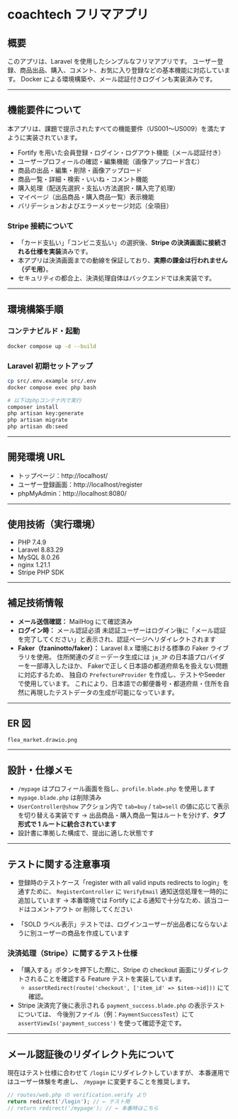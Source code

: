 # coachtech フリマアプリ

## 概要

このアプリは、Laravel を使用したシンプルなフリマアプリです。
ユーザー登録、商品出品、購入、コメント、お気に入り登録などの基本機能に対応しています。
Docker による環境構築や、メール認証付きログインも実装済みです。

---

## 機能要件について

本アプリは、課題で提示されたすべての機能要件（US001〜US009）を満たすように実装されています。

- Fortify を用いた会員登録・ログイン・ログアウト機能（メール認証付き）
- ユーザープロフィールの確認・編集機能（画像アップロード含む）
- 商品の出品・編集・削除・画像アップロード
- 商品一覧・詳細・検索・いいね・コメント機能
- 購入処理（配送先選択・支払い方法選択・購入完了処理）
- マイページ（出品商品・購入商品一覧）表示機能
- バリデーションおよびエラーメッセージ対応（全項目）

### Stripe 接続について

- 「カード支払い」「コンビニ支払い」の選択後、**Stripe の決済画面に接続される仕様を実装**済みです。
- 本アプリは決済画面までの動線を保証しており、**実際の課金は行われません（デモ用）**。
- セキュリティの都合上、決済処理自体はバックエンドでは未実装です。

---

## 環境構築手順

### コンテナビルド・起動

```bash
docker compose up -d --build
```

### Laravel 初期セットアップ

```bash
cp src/.env.example src/.env
docker compose exec php bash

# 以下はphpコンテナ内で実行
composer install
php artisan key:generate
php artisan migrate
php artisan db:seed
```

---

## 開発環境 URL

- トップページ：http://localhost/
- ユーザー登録画面：http://localhost/register
- phpMyAdmin：http://localhost:8080/

---

## 使用技術（実行環境）

- PHP 7.4.9
- Laravel 8.83.29
- MySQL 8.0.26
- nginx 1.21.1
- Stripe PHP SDK

---

## 補足技術情報

- **メール送信確認：** MailHog にて確認済み
- **ログイン時：** メール認証必須
  未認証ユーザーはログイン後に「メール認証を完了してください」と表示され、認証ページへリダイレクトされます
- **Faker（fzaninotto/faker）：**
  Laravel 8.x 環境における標準の Faker ライブラリを使用。
  住所関連のダミーデータ生成には `ja_JP` の日本語プロバイダーを一部導入したほか、
  Fakerで正しく日本語の都道府県名を扱えない問題に対応するため、
  独自の `PrefectureProvider` を作成し、テストやSeederで使用しています。
  これにより、日本語での郵便番号・都道府県・住所を自然に再現したテストデータの生成が可能になっています。

---

## ER 図

`flea_market.drawio.png`

---

## 設計・仕様メモ

- `/mypage` はプロフィール画面を指し、`profile.blade.php` を使用します
- `mypage.blade.php` は削除済み
- `UserController@show` アクション内で `tab=buy` / `tab=sell` の値に応じて表示を切り替える実装です
  → 出品商品・購入商品一覧はルートを分けず、**タブ形式で 1 ルートに統合されています**
- 設計書に準拠した構成で、提出に適した状態です

---

## テストに関する注意事項

- 登録時のテストケース「register with all valid inputs redirects to login」を通すために、
  `RegisterController` に `VerifyEmail` 通知送信処理を一時的に追加しています
  → 本番環境では Fortify による通知で十分なため、該当コードはコメントアウト or 削除してください

- 「SOLD ラベル表示」テストでは、ログインユーザーが出品者にならないように別ユーザーの商品を作成しています

### 決済処理（Stripe）に関するテスト仕様

- 「購入する」ボタンを押下した際に、Stripe の checkout 画面にリダイレクトされることを確認する Feature テストを実装しています。
  - `assertRedirect(route('checkout', ['item_id' => $item->id]))` にて確認。
- Stripe 決済完了後に表示される `payment_success.blade.php` の表示テストについては、
  今後別ファイル（例：`PaymentSuccessTest`）にて `assertViewIs('payment_success')` を使って確認予定です。

---

## メール認証後のリダイレクト先について

現在はテスト仕様に合わせて `/login` にリダイレクトしていますが、
本番運用ではユーザー体験を考慮し、 `/mypage` に変更することを推奨します。

```php
// routes/web.php の verification.verify より
return redirect('/login'); // ← テスト用
// return redirect('/mypage'); // ← 本番時はこちら
```
